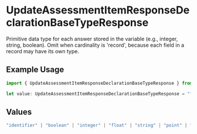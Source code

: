 # UpdateAssessmentItemResponseDeclarationBaseTypeResponse

Primitive data type for each answer stored in the variable (e.g., integer, string, boolean). Omit when cardinality is 'record', because each field in a record may have its own type.

## Example Usage

```typescript
import { UpdateAssessmentItemResponseDeclarationBaseTypeResponse } from "qti/models/operations";

let value: UpdateAssessmentItemResponseDeclarationBaseTypeResponse = "file";
```

## Values

```typescript
"identifier" | "boolean" | "integer" | "float" | "string" | "point" | "pair" | "directedPair" | "duration" | "file" | "uri"
```